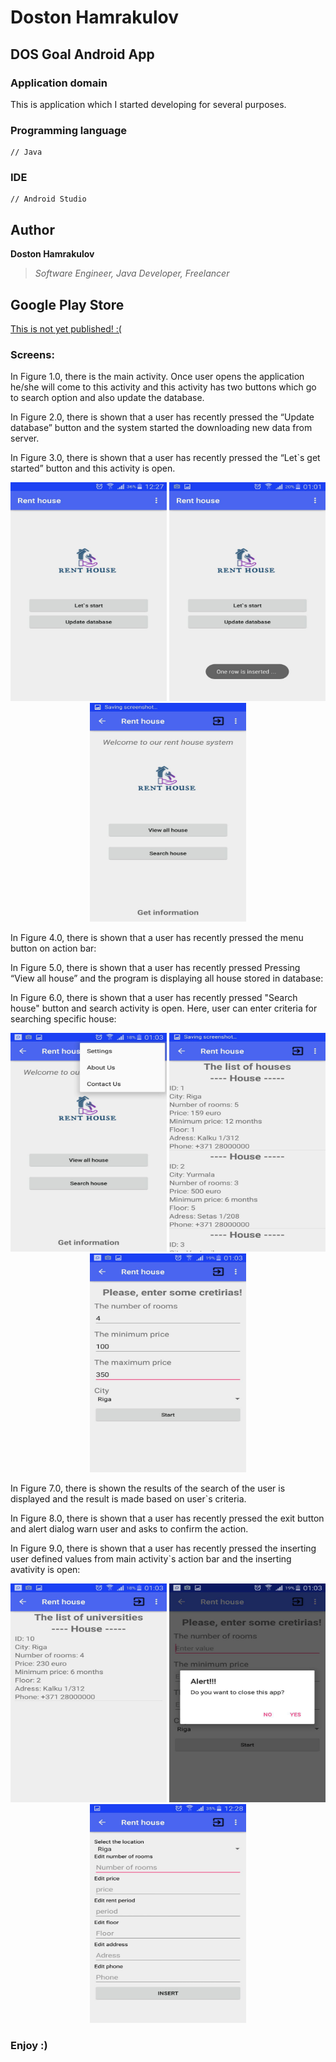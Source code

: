 # Doston Hamrakulov

## DOS Goal Android App
### Application domain  
This is application which I started developing for several purposes.


### Programming language
```[java]
// Java 
```

### IDE
```[androidstudio]
// Android Studio
```

## Author
**Doston Hamrakulov**
>*Software Engineer, Java Developer, Freelancer*

## Google Play Store

<a href="#">This is not yet published! :(</a>


### Screens:



In Figure 1.0, there is the main activity. Once user opens the application he/she will come to this activity and this activity has two buttons which go to search option and also update the database.

In Figure 2.0, there is shown that a user has recently pressed the “Update database” button and the system started the downloading new data from server.

In Figure 3.0, there is shown that a user has recently pressed the “Let`s get started” button and this activity is open.

<p align="center">
	<img width="250px" height="350px" src="https://github.com/dostonhamrakulov/Rent-House-Adaptive-App/blob/master/images/images_1.jpg" />
	<img width="250px" height="350px" src="https://github.com/dostonhamrakulov/Rent-House-Adaptive-App/blob/master/images/images_2.jpg" />
	<img width="250px" height="350px" src="https://github.com/dostonhamrakulov/Rent-House-Adaptive-App/blob/master/images/images_3.jpg" />
</p>


In Figure 4.0, there is shown that a user has recently pressed the menu button on action bar:

In Figure 5.0, there is shown that a user has recently pressed Pressing “View all house” and the program is displaying all house stored in database:

In Figure 6.0, there is shown that a user has recently pressed "Search house" button and search activity is open. Here, user can enter criteria for searching specific house:

<p align="center">
	<img width="250px" height="350px" src="https://github.com/dostonhamrakulov/Rent-House-Adaptive-App/blob/master/images/images_4.jpg" />
	<img width="250px" height="350px" src="https://github.com/dostonhamrakulov/Rent-House-Adaptive-App/blob/master/images/images_6.jpg" />
	<img width="250px" height="350px" src="https://github.com/dostonhamrakulov/Rent-House-Adaptive-App/blob/master/images/images_7.jpg" />
</p>


In Figure 7.0, there is shown the results of the search of the user is displayed and the result is made based on user`s criteria.

In Figure 8.0, there is shown that a user has recently pressed the exit button and alert dialog warn user and asks to confirm the action.

In Figure 9.0, there is shown that a user has recently pressed the inserting user defined values from main activity`s action bar and the inserting avativity is open:

<p align="center">
	<img width="250px" height="350px" src="https://github.com/dostonhamrakulov/Rent-House-Adaptive-App/blob/master/images/images_8.jpg" />
	<img width="250px" height="350px" src="https://github.com/dostonhamrakulov/Rent-House-Adaptive-App/blob/master/images/images_9.jpg" />
	<img width="250px" height="350px" src="https://github.com/dostonhamrakulov/Rent-House-Adaptive-App/blob/master/images/images_10.jpg" />
</p>

### Enjoy :)
